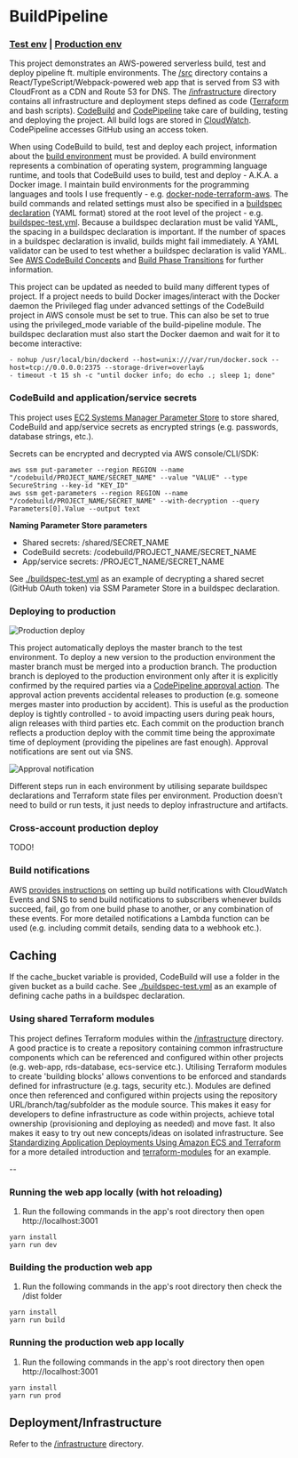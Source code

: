 # BuildPipeline

### [Test env](https://buildpipeline-test.603.nz) | [Production env](https://buildpipeline-prod.603.nz)

This project demonstrates an AWS-powered serverless build, test and deploy pipeline ft. multiple environments. The [/src](./src) directory contains a React/TypeScript/Webpack-powered web app that is served from S3 with CloudFront as a CDN and Route 53 for DNS. The [/infrastructure](./infrastructure) directory contains all infrastructure and deployment steps defined as code ([Terraform](https://www.terraform.io) and bash scripts). [CodeBuild](https://aws.amazon.com/codebuild) and [CodePipeline](https://aws.amazon.com/codepipeline) take care of building, testing and deploying the project. All build logs are stored in [CloudWatch](https://aws.amazon.com/cloudwatch). CodePipeline accesses GitHub using an access token.

When using CodeBuild to build, test and deploy each project, information about the [build environment](http://docs.aws.amazon.com/codebuild/latest/userguide/build-env-ref.html) must be provided. A build environment represents a combination of operating system, programming language runtime, and tools that CodeBuild uses to build, test and deploy - A.K.A. a Docker image. I maintain build environments for the programming languages and tools I use frequently - e.g. [docker-node-terraform-aws](https://github.com/jch254/docker-node-terraform-aws). The build commands and related settings must also be specified in a [buildspec declaration](http://docs.aws.amazon.com/codebuild/latest/userguide/build-spec-ref.html) (YAML format) stored at the root level of the project - e.g. [buildspec-test.yml](./buildspec-test.yml). Because a buildspec declaration must be valid YAML, the spacing in a buildspec declaration is important. If the number of spaces in a buildspec declaration is invalid, builds might fail immediately. A YAML validator can be used to test whether a buildspec declaration is valid YAML. See [AWS CodeBuild Concepts](http://docs.aws.amazon.com/codebuild/latest/userguide/concepts.html) and [Build Phase Transitions](http://docs.aws.amazon.com/codebuild/latest/userguide/view-build-details.html#view-build-details-phases) for further information.

This project can be updated as needed to build many different types of project. If a project needs to build Docker images/interact with the Docker daemon the Privileged flag under advanced settings of the CodeBuild project in AWS console must be set to true. This can also be set to true using the privileged_mode variable of the build-pipeline module. The buildspec declaration must also start the Docker daemon and wait for it to become interactive:

```
- nohup /usr/local/bin/dockerd --host=unix:///var/run/docker.sock --host=tcp://0.0.0.0:2375 --storage-driver=overlay&
- timeout -t 15 sh -c "until docker info; do echo .; sleep 1; done"
```

### CodeBuild and application/service secrets

This project uses [EC2 Systems Manager Parameter Store](http://docs.aws.amazon.com/systems-manager/latest/userguide/systems-manager-paramstore.html) to store shared, CodeBuild and app/service secrets as encrypted strings (e.g. passwords, database strings, etc.).

Secrets can be encrypted and decrypted via AWS console/CLI/SDK:
```
aws ssm put-parameter --region REGION --name "/codebuild/PROJECT_NAME/SECRET_NAME" --value "VALUE" --type SecureString --key-id "KEY_ID"
aws ssm get-parameters --region REGION --name "/codebuild/PROJECT_NAME/SECRET_NAME" --with-decryption --query Parameters[0].Value --output text
```

**Naming Parameter Store parameters**
- Shared secrets: /shared/SECRET_NAME
- CodeBuild secrets: /codebuild/PROJECT_NAME/SECRET_NAME
- App/service secrets: /PROJECT_NAME/SECRET_NAME

See [./buildspec-test.yml](./buildspec-test.yml) as an example of decrypting a shared secret (GitHub OAuth token) via SSM Parameter Store in a buildspec declaration.

### Deploying to production

![Production deploy](https://about.gitlab.com/images/git_flow/production_branch.png)

This project automatically deploys the master branch to the test environment. To deploy a new version to the production environment the master branch must be merged into a production branch. The production branch is deployed to the production environment only after it is explicitly confirmed by the required parties via a [CodePipeline approval action](http://docs.aws.amazon.com/codepipeline/latest/userguide/approvals-action-add.html). The approval action prevents accidental releases to production (e.g. someone merges master into production by accident). This is useful as the production deploy is tightly controlled - to avoid impacting users during peak hours, align releases with third parties etc. Each commit on the production branch reflects a production deploy with the commit time being the approximate time of deployment (providing the pipelines are fast enough). Approval notifications are sent out via SNS.

![Approval notification](https://img.jch254.com/Approval.png)

Different steps run in each environment by utilising separate buildspec declarations and Terraform state files per environment. Production doesn't need to build or run tests, it just needs to deploy infrastructure and artifacts.

### Cross-account production deploy

TODO!

### Build notifications

AWS [provides instructions](https://docs.aws.amazon.com/codebuild/latest/userguide/sample-build-notifications.html) on setting up build notifications with CloudWatch Events and SNS to send build notifications to subscribers whenever builds succeed, fail, go from one build phase to another, or any combination of these events. For more detailed notifications a Lambda function can be used (e.g. including commit details, sending data to a webhook etc.). 

## Caching

If the cache_bucket variable is provided, CodeBuild will use a folder in the given bucket as a build cache. See [./buildspec-test.yml](./buildspec-test.yml) as an example of defining cache paths in a buildspec declaration.

### Using shared Terraform modules

This project defines Terraform modules within the [/infrastructure](./infrastructure) directory. A good practice is to create a repository containing common infrastructure components which can be referenced and configured within other projects (e.g. web-app, rds-database, ecs-service etc.). Utilising Terraform modules to create 'building blocks' allows conventions to be enforced and standards defined for infrastructure (e.g. tags, security etc.). Modules are defined once then referenced and configured within projects using the repository URL/branch/tag/subfolder as the module source. This makes it easy for developers to define infrastructure as code within projects, achieve total ownership (provisioning and deploying as needed) and move fast. It also makes it easy to try out new concepts/ideas on isolated infrastructure. See [Standardizing Application Deployments Using Amazon ECS and Terraform](https://www.slideshare.net/AmazonWebServices/aws-reinvent-2016-gam401-riot-games-standardizing-application-deployments-using-amazon-ecs-and-terraform) for a more detailed introduction and [terraform-modules](https://github.com/jch254/terraform-modules) for an example.

--

### Running the web app locally (with hot reloading)

1. Run the following commands in the app's root directory then open http://localhost:3001

```
yarn install
yarn run dev
```

### Building the production web app 
1. Run the following commands in the app's root directory then check the /dist folder

```
yarn install
yarn run build
```

### Running the production web app locally

1. Run the following commands in the app's root directory then open http://localhost:3001

```
yarn install
yarn run prod
```

## Deployment/Infrastructure

Refer to the [/infrastructure](./infrastructure) directory.
